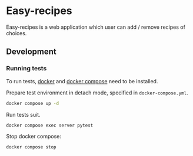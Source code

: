 # Easy-recipes

Easy-recipes is a web application which user can add / remove recipes of choices.

## Development

### Running tests

To run tests, [docker](https://docs.docker.com/engine/install/) and [docker compose](https://docs.docker.com/compose/install/) need to be installed.

Prepare test environment in detach mode, specified in `docker-compose.yml`.

```bash
docker compose up -d
```

Run tests suit.

```bash
docker compose exec server pytest
```

Stop docker compose:

```bash
docker compose stop
```
